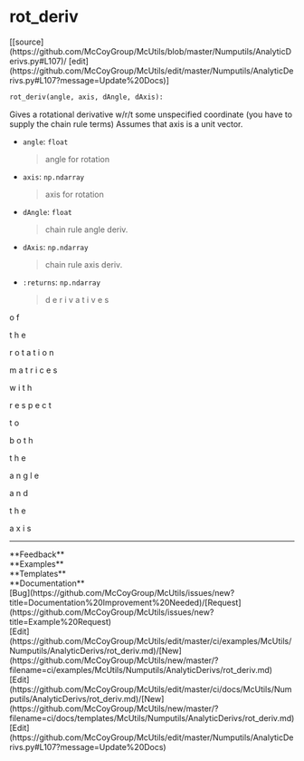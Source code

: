 # <a id="McUtils.Numputils.AnalyticDerivs.rot_deriv">rot_deriv</a>
<div class="docs-source-link" markdown="1">
[[source](https://github.com/McCoyGroup/McUtils/blob/master/Numputils/AnalyticDerivs.py#L107)/
[edit](https://github.com/McCoyGroup/McUtils/edit/master/Numputils/AnalyticDerivs.py#L107?message=Update%20Docs)]
</div>

```python
rot_deriv(angle, axis, dAngle, dAxis): 
```
Gives a rotational derivative w/r/t some unspecified coordinate
(you have to supply the chain rule terms)
Assumes that axis is a unit vector.
  - `angle`: `float`
    > angle for rotation
  - `axis`: `np.ndarray`
    > axis for rotation
  - `dAngle`: `float`
    > chain rule angle deriv.
  - `dAxis`: `np.ndarray`
    > chain rule axis deriv.
  - `:returns`: `np.ndarray`
    > d
e
r
i
v
a
t
i
v
e
s
 
o
f
 
t
h
e
 
r
o
t
a
t
i
o
n
 
m
a
t
r
i
c
e
s
 
w
i
t
h
 
r
e
s
p
e
c
t
 
t
o
 
b
o
t
h
 
t
h
e
 
a
n
g
l
e
 
a
n
d
 
t
h
e
 
a
x
i
s











---


<div markdown="1" class="text-secondary">
<div class="container">
  <div class="row">
   <div class="col" markdown="1">
**Feedback**   
</div>
   <div class="col" markdown="1">
**Examples**   
</div>
   <div class="col" markdown="1">
**Templates**   
</div>
   <div class="col" markdown="1">
**Documentation**   
</div>
   <div class="col" markdown="1">
   
</div>
   <div class="col" markdown="1">
   
</div>
   <div class="col" markdown="1">
   
</div>
</div>
  <div class="row">
   <div class="col" markdown="1">
[Bug](https://github.com/McCoyGroup/McUtils/issues/new?title=Documentation%20Improvement%20Needed)/[Request](https://github.com/McCoyGroup/McUtils/issues/new?title=Example%20Request)   
</div>
   <div class="col" markdown="1">
[Edit](https://github.com/McCoyGroup/McUtils/edit/master/ci/examples/McUtils/Numputils/AnalyticDerivs/rot_deriv.md)/[New](https://github.com/McCoyGroup/McUtils/new/master/?filename=ci/examples/McUtils/Numputils/AnalyticDerivs/rot_deriv.md)   
</div>
   <div class="col" markdown="1">
[Edit](https://github.com/McCoyGroup/McUtils/edit/master/ci/docs/McUtils/Numputils/AnalyticDerivs/rot_deriv.md)/[New](https://github.com/McCoyGroup/McUtils/new/master/?filename=ci/docs/templates/McUtils/Numputils/AnalyticDerivs/rot_deriv.md)   
</div>
   <div class="col" markdown="1">
[Edit](https://github.com/McCoyGroup/McUtils/edit/master/Numputils/AnalyticDerivs.py#L107?message=Update%20Docs)   
</div>
   <div class="col" markdown="1">
   
</div>
   <div class="col" markdown="1">
   
</div>
   <div class="col" markdown="1">
   
</div>
</div>
</div>
</div>